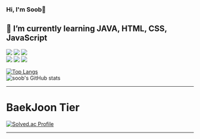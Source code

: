 ### Hi, I'm Soob👋

 🌱 I’m currently learning JAVA, HTML, CSS, JavaScript
---
<img src="https://img.shields.io/badge/git-F05032?style=for-the-badge&logo=git&logoColor=white"> <img src="https://img.shields.io/badge/github-181717?style=for-the-badge&logo=github&logoColor=white"> <img src="https://img.shields.io/badge/JAVA-007396?style=for-the-badge&logo=java&logoColor=white"> <br>
<img src="https://img.shields.io/badge/html5-E34F26?style=for-the-badge&logo=html5&logoColor=white"> <img src="https://img.shields.io/badge/JavaScript-F7DF1E?style=for-the-badge&logo=JavaScript&logoColor=black"> <img src="https://img.shields.io/badge/oracle-F80000?style=for-the-badge&logo=oracle&logoColor=white">

[![Top Langs](https://github-readme-stats.vercel.app/api/top-langs/?username=93KimYJ&exclude_repo=github-readme-stats,93KimYJ.github.io)](https://github.com/anuraghazra/github-readme-stats)<br>
![soob's GitHub stats](https://github-readme-stats.vercel.app/api?username=water4360&show_icons=true&theme=white)<br>
  
---

# BaekJoon Tier
[![Solved.ac Profile](http://mazassumnida.wtf/api/v2/generate_badge?boj=water4360)](https://solved.ac/water4360)<br>
  
---
 
<!--
**water4360/water4360** is a ✨ _special_ ✨ repository because its `README.md` (this file) appears on your GitHub profile.

Here are some ideas to get you started:

- 🔭 I’m currently working on ...
- 🌱 I’m currently learning ...
- 👯 I’m looking to collaborate on ...
- 🤔 I’m looking for help with ...
- 💬 Ask me about ...
- 📫 How to reach me: ...
- 😄 Pronouns: ...
- ⚡ Fun fact: ...
-->
